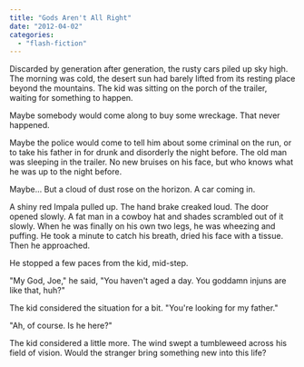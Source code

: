 ```yaml
---
title: "Gods Aren't All Right"
date: "2012-04-02"
categories: 
  - "flash-fiction"
---
```


Discarded by generation after generation, the rusty cars piled up sky high. The morning was cold, the desert sun had barely lifted from its resting place beyond the mountains. The kid was sitting on the porch of the trailer, waiting for something to happen.

Maybe somebody would come along to buy some wreckage. That never happened.

Maybe the police would come to tell him about some criminal on the run, or to take his father in for drunk and disorderly the night before. The old man was sleeping in the trailer. No new bruises on his face, but who knows what he was up to the night before.

Maybe... But a cloud of dust rose on the horizon. A car coming in.

A shiny red Impala pulled up. The hand brake creaked loud. The door opened slowly. A fat man in a cowboy hat and shades scrambled out of it slowly. When he was finally on his own two legs, he was wheezing and puffing. He took a minute to catch his breath, dried his face with a tissue. Then he approached.

He stopped a few paces from the kid, mid-step.

"My God, Joe," he said, "You haven't aged a day. You goddamn injuns are like that, huh?"

The kid considered the situation for a bit. "You're looking for my father."

"Ah, of course. Is he here?"

The kid considered a little more. The wind swept a tumbleweed across his field of vision. Would the stranger bring something new into this life?
